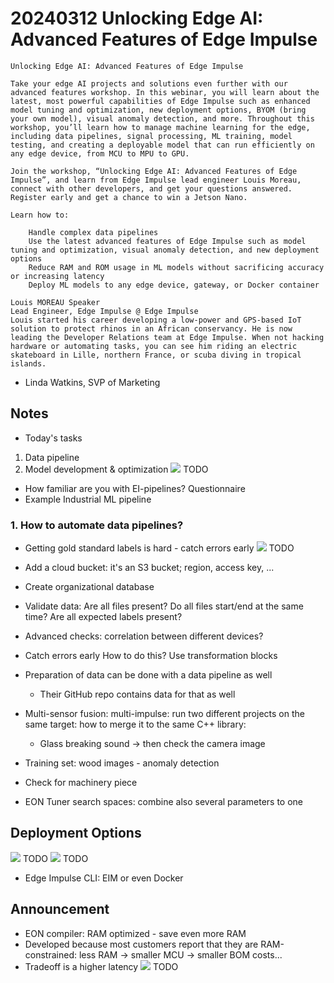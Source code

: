 # 20240312 Unlocking Edge AI: Advanced Features of Edge Impulse

```
Unlocking Edge AI: Advanced Features of Edge Impulse

Take your edge AI projects and solutions even further with our advanced features workshop. In this webinar, you will learn about the latest, most powerful capabilities of Edge Impulse such as enhanced model tuning and optimization, new deployment options, BYOM (bring your own model), visual anomaly detection, and more. Throughout this workshop, you’ll learn how to manage machine learning for the edge, including data pipelines, signal processing, ML training, model testing, and creating a deployable model that can run efficiently on any edge device, from MCU to MPU to GPU.

Join the workshop, “Unlocking Edge AI: Advanced Features of Edge Impulse”, and learn from Edge Impulse lead engineer Louis Moreau, connect with other developers, and get your questions answered. Register early and get a chance to win a Jetson Nano.

Learn how to:

    Handle complex data pipelines
    Use the latest advanced features of Edge Impulse such as model tuning and optimization, visual anomaly detection, and new deployment options
    Reduce RAM and ROM usage in ML models without sacrificing accuracy or increasing latency
    Deploy ML models to any edge device, gateway, or Docker container

Louis MOREAU Speaker
Lead Engineer, Edge Impulse @ Edge Impulse
Louis started his career developing a low-power and GPS-based IoT solution to protect rhinos in an African conservancy. He is now leading the Developer Relations team at Edge Impulse. When not hacking hardware or automating tasks, you can see him riding an electric skateboard in Lille, northern France, or scuba diving in tropical islands.
```

* Linda Watkins, SVP of Marketing

## Notes
* Today's tasks
1. Data pipeline
2. Model development & optimization
![](img01) TODO

* How familiar are you with EI-pipelines? Questionnaire
* Example Industrial ML pipeline

### 1. How to automate data pipelines?
* Getting gold standard labels is hard - catch errors early
![](img02) TODO
* Add a cloud bucket: it's an S3 bucket; region, access key, ...
* Create organizational database
* Validate data: Are all files present? Do all files start/end at the same time? Are all expected labels present?
* Advanced checks: correlation between different devices?
* Catch errors early
How to do this? Use transformation blocks
* Preparation of data can be done with a data pipeline as well
  * Their GitHub repo contains data for that as well
* Multi-sensor fusion: multi-impulse: run two different projects on the same target: how to merge it to the same C++ library:
  * Glass breaking sound -> then check the camera image

* Training set: wood images - anomaly detection
* Check for machinery piece
* EON Tuner search spaces: combine also several parameters to one

## Deployment Options
![](img03) TODO
![](img04) TODO
* Edge Impulse CLI: EIM or even Docker

## Announcement
* EON compiler: RAM optimized - save even more RAM
* Developed because most customers report that they are RAM-constrained: less RAM -> smaller MCU -> smaller BOM costs...
* Tradeoff is a higher latency
![](img05) TODO
